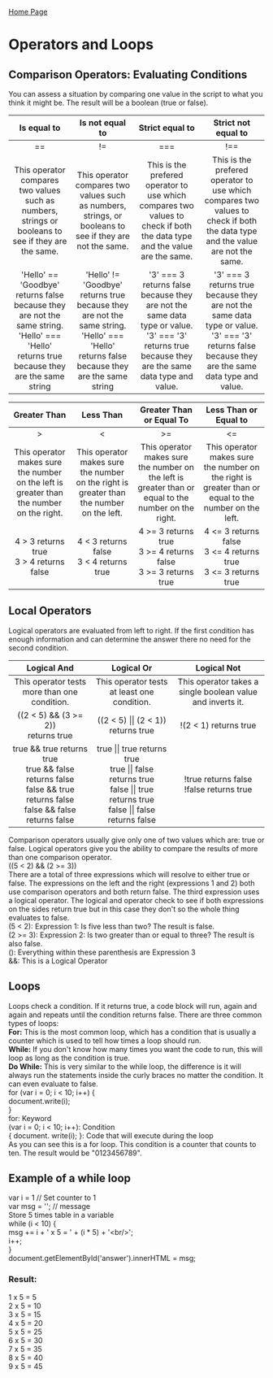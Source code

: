[Home Page](README.md)

<DOCTYPE html>
<html>
<link rel="stylesheet" href="style.css">
<title>DISCUSSION.08.md</title>
<body>
    <h1>Operators and Loops</h1>
        <h2>Comparison Operators: Evaluating Conditions</h2>
                You can assess a situation by comparing one value in the script to what you think it might be. The result will be a boolean (true or false).
<table style="width:100%">
    <thead>
        <tr>
            <th align="center">Is equal to</th>
            <th align="center">Is not equal to</th>
            <th align="center">Strict equal to</th>
            <th align="center">Strict not equal to</th>
        </tr>
    </thead>
    <tbody>
        <tr>
            <td align="center">==</td>
            <td align="center">!=</td>
            <td align="center">===</td>
            <td align="center">!==</td>
        </tr>
        <tr>
            <td align="center">This operator compares two values such as numbers, strings or booleans to see if they are the same.</td>
            <td align="center">This operator compares two values such as numbers, strings, or booleans to see if they are not the same.</td>
            <td align="center">This is the prefered operator to use which compares two values to check if both the data type and the value are the same.</td>
            <td align="center">This is the prefered operator to use which compares two values to check if both the data type and the value are not the same.</td>
        </tr>
        <tr>
            <td align="center">'<span class="pinkText">Hello</span>' == '<span class="pinkText">Goodbye</span>'<br> returns <span class="deepPink">false</span> because they are not the same string.<br>'<span class="pinkText">Hello</span>' === '<span class="pinkText">Hello</span>'<br> returns <span class="greenText">true</span> because they are the same string</td>
            <td align="center">'<span class="pinkText">Hello</span>' != '<span class="pinkText">Goodbye</span>'<br> returns <span class="greenText">true</span> because they are not the same string.<br>'<span class="pinkText">Hello</span>' === '<span class="pinkText">Hello</span>'<br> returns <span class="deepPink">false</span> because they are the same string</td>
            <td align="center">'<span class="pinkText">3</span>' === <span class="pinkText">3</span><br> returns <span class="deepPink">false</span> because they are not the same data type or value.<br> '<span class="pinkText">3</span>' === '<span class="pinkText">3</span>'<br> returns <span class="greenText">true</span> because they are the same data type and value.</td>
            <td align="center">'<span class="pinkText">3</span>' === <span class="pinkText">3</span><br> returns <span class="greenText">true</span> because they are not the same data type or value.<br> '<span class="pinkText">3</span>' === '<span class="pinkText">3</span>'<Br> returns <span class="deepPink">false</span> because they are the same data type and value.</td>
        </tr>
    </tbody>
</table>
<table style="width:100%">
    <thead>
        <tr>
            <th align="center">Greater Than</th>
            <th align="center">Less Than</th>
            <th align="center">Greater Than or Equal To</th>
            <th align="center">Less Than or Equal to</th>
        </tr>
    </thead>
    <tbody>
        <tr>
            <td align="center">></td>
            <td align="center"><</td>
            <td align="center">>=</td>
            <td align="center"><=</td>
        </tr>
        <tr>
            <td align="center">This operator makes sure the number on the left is greater than the number on the right.</td>
            <td align="center">This operator makes sure the number on the right is greater than the number on the left.</td>
            <td align="center">This operator makes sure the number on the left is greater than or equal to the number on the right.</td>
            <td align="center">This operator makes sure the number on the right is greater than or equal to the number on the left.</td>
        </tr>
        <tr>
            <td align="center">
                <span class="pinkText">4</span> > <span class="pinkText">3</span> returns <span class="greenText">true</span><br>
                <span class="pinkText">3</span> > <span class="pinkText">4</span> returns <span class="deepPink">false</span><br>
            </td>
            <td align="center">
                <span class="pinkText">4</span> < <span class="pinkText">3</span> returns <span class="deepPink">false</span><br>
                <span class="pinkText">3</span> < <span class="pinkText">4</span> returns <span class="greenText">true</span><br>
            </td>
            <td align="center">
                <span class="pinkText">4</span> >= <span class="pinkText">3</span> returns <span class="greenText">true</span><br>
                <span class="pinkText">3</span> >= <span class="pinkText">4</span> returns <span class="deepPink">false</span><br>
                <span class="pinkText">3</span> >= <span class="pinkText">3</span> returns <span class="greenText">true</span><br>
            </td>
            <td align="center">
                <span class="pinkText">4</span> <= <span class="pinkText">3</span> returns <span class="deepPink">false</span><br>
                <span class="pinkText">3</span> <= <span class="pinkText">4</span> returns <span class="greenText">true</span><br>
                <span class="pinkText">3</span> <= <span class="pinkText">3</span> returns <span class="greenText">true</span>
            </td>
        </tr>
    </tbody>
</table>
        <h2>Local Operators</h2>
        <p>
            Logical operators are evaluated from left to right. If the first condition has enough information and can determine the answer there no need for the second condition. 
        </p>
            <table style="width:100%">
    <thead>
        <tr>
            <th align="center">Logical And</th>
            <th align="center">Logical Or</th>
            <th align="center">Logical Not</th>
        </tr>
    </thead>
    <tbody>
        <tr>
            <td align="center">This operator tests more than one condition.</td>
            <td align="center">This operator tests at least one condition.</td>
            <td align="center">This operator takes a single boolean value and inverts it.</td>
        </tr>
        <tr>
            <td align="center">((2 < 5) && (3 >= 2))<br> returns <span class="greenText">true</span></td>
            <td align="center">((2 < 5) || (2 < 1))<br> returns <span class="greenText">true</span></td>
            <td align="center">!(2 < 1) returns <span class="greenText">true</span></td>
        </tr>
        <tr>
            <td align="center">
                <span class="greenText">true</span> && <span class="greenText">true</span> returns <span class="greenText">true</span><br>
                <span class="greenText">true</span> && <span class="deepPink">false</span> returns <span class="deepPink">false</span><br>
                <span class="deepPink"> false</span> && <span class="greenText">true</span> returns <span class="deepPink">false</span><br>
                <span class="deepPink"> false</span> && <span class="deepPink">false</span> returns <span class="deepPink">false</span>
            </td>
            <td align="center">
                <span class="greenText">true</span> || <span class="greenText">true</span> returns <span class="greenText">true</span><br>
                <span class="greenText"> true</span> || <span class="deepPink">false</span> returns <span class="greenText">true</span><br>
                <span class="deepPink">false</span> || <span class="greenText">true</span> returns <span class="greenText">true</span><br>
                <span class="deepPink"> false</span> || <span class="deepPink">false</span> returns <span class="deepPink">false</span>
                </td>
            <td align="center">
                !<span class="greenText">true</span> returns <span class="deepPink">false</span><br>
                !<span class="deepPink">false</span> returns <span class="greenText">true</span>
            </td>
        </tr>
    </tbody>
</table>
            Comparison operators usually give only one of two values which are: <span class="greenText">true</span> or <span class="deepPink">false</span>. Logical operators give you the ability to compare the results of more than one comparison operator.<br>
            <span class="pinkText">(</span><span class="blueText">(5 < 2)</span> <span class="yellowText">&&</span> <span class="lightPurple">(2 >= 3)</span><span class="pinkText">)</span><br>
            There are a total of three expressions which will resolve to either <span class="greenText">true</span> or <span class="deepPink">false</span>. The expressions on the left and the right (expressions 1 and 2) both use comparison operators and both return <span class="deepPink">false</span>. The third expression uses a logical operator. The logical and operator check to see if both expressions on the sides return <span class="greenText">true</span> but in this case they don't so the whole thing evaluates to <span class="deepPink">false</span>.<br>
            <span class="blueText">(5 < 2)</span>: Expression 1: Is five less than two? The result is <span class="deepPink">false</span>.<br>
            <span class="lightPurple">(2 >= 3)</span>: Expression 2: Is two greater than or equal to three? The result is also <span class="deepPink">false</span>.<br>
            <span class="pinkText">()</span>: Everything within these parenthesis are Expression 3<br>
            <span class="yellowText">&&</span>: This is a Logical Operator<br>
        <h2>Loops</h2>    
            Loops check a condition. If it returns true, a code block will run, again and again and repeats until the condition returns false. There are three common types of loops: <br>
            <b>For:</b> This is the most common loop, which has a condition that is usually a counter which is used to tell how times a loop should run.<br>
            <b>While:</b> If you don't know how many times you want the code to run, this will loop as long as the condition is true.<br>
            <b>Do While:</b> This is very similar to the while loop, the difference is it will always run the statements inside the curly braces no matter the condition. It can even evaluate to false.<br>
            <span class="pinkText">for</span> <span class="blueText">(var i = 0; i < 10; i++)</span> <span class="greenText">{<br>document.write(i);<br>}</span><br>
            <span class="pinkText">for</span>: Keyword<br>
            <span class="blueText">(var i = 0; i < 10; i++)</span>: Condition<br>
            <span class="greenText">{ document. write(i); }</span>: Code that will execute during the loop<br>
            As you can see this is a for loop. This condition is a counter that counts to ten. The result would be "0123456789".<br>
        <h2>Example of a while loop</h2>
            <span class="greenText">var i = 1</span>        <span class="grayText">// Set counter to 1</span><br>
            <span class="greenText">var msg = '';</span>        <span class="grayText">// message</span><br>
            <span class="grayText">Store 5 times table in a variable</span><br>
            <span class="greenText">while (i < 10) {</span><br>
            <span class="greenText">msg += i + ' x 5 = ' + (i * 5) + '&lt;br/&gt;';</span><br>
            <span class="greenText">i++;</span><br>
            <span class="greenText">}</span><br>
            <span class="greenText">document.getElementById('answer').innerHTML = msg;</span><br>
        <h3>Result:</h3>
            1 x 5 = 5<br>
            2 x 5 = 10<br>
            3 x 5 = 15<br> 
            4 x 5 = 20<br>
            5 x 5 = 25<br>
            6 x 5 = 30<br>
            7 x 5 = 35<br>
            8 x 5 = 40<br>
            9 x 5 = 45<br>
</body>
</html>